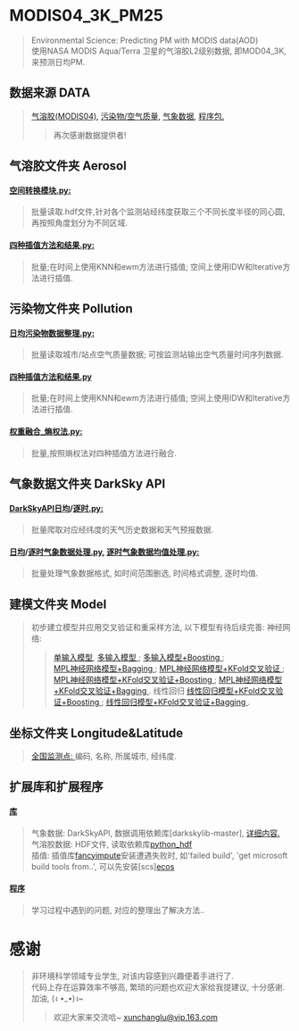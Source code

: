 # MODIS04_3K_PM25
>Environmental Science: Predicting PM with MODIS data(AOD)  
>使用NASA MODIS Aqua/Terra 卫星的气溶胶L2级别数据, 即MOD04_3K, 来预测日均PM.

## 数据来源 DATA
>[气溶胶(MODIS04),](https://ladsweb.modaps.eosdis.nasa.gov/search/) 
>[污染物/空气质量,](http://beijingair.sinaapp.com/) 
>[气象数据,](https://darksky.net/dev) 
>[程序包.](https://www.lfd.uci.edu/~gohlke/pythonlibs/) 
>>再次感谢数据提供者!
## 气溶胶文件夹 Aerosol
#### [空间转换模块.py:](https://github.com/xunchanglu0901/MODIS04_3K_PM25/blob/master/%E6%B0%94%E6%BA%B6%E8%83%B6/%E7%A9%BA%E9%97%B4%E8%BD%AC%E6%8D%A2%E6%A8%A1%E5%9D%97.py)
>批量读取.hdf文件,针对各个监测站经纬度获取三个不同长度半径的同心圆,再按照角度划分为不同区域.
#### [四种插值方法和结果.py:](https://github.com/xunchanglu0901/MODIS04_3K_PM25/blob/master/%E6%B0%94%E6%BA%B6%E8%83%B6/%E5%9B%9B%E7%A7%8D%E6%8F%92%E5%80%BC%E6%96%B9%E6%B3%95%E5%92%8C%E7%BB%93%E6%9E%9C.py)
>批量;在时间上使用KNN和ewm方法进行插值; 空间上使用IDW和Iterative方法进行插值.
  
## 污染物文件夹 Pollution
#### [日均污染物数据整理.py:](https://github.com/xunchanglu0901/MODIS04_3K_PM25/blob/master/%E6%B1%A1%E6%9F%93%E7%89%A9/%E6%97%A5%E5%9D%87%E6%B1%A1%E6%9F%93%E7%89%A9%E6%95%B0%E6%8D%AE%E6%95%B4%E7%90%86.py)
>批量读取城市/站点空气质量数据; 可按监测站输出空气质量时间序列数据.
#### [四种插值方法和结果.py](https://github.com/xunchanglu0901/MODIS04_3K_PM25/blob/master/%E6%B1%A1%E6%9F%93%E7%89%A9/%E5%9B%9B%E7%A7%8D%E6%8F%92%E5%80%BC%E6%96%B9%E6%B3%95%E5%92%8C%E7%BB%93%E6%9E%9C.py)
>批量;在时间上使用KNN和ewm方法进行插值; 空间上使用IDW和Iterative方法进行插值.
#### [权重融合_熵权法.py:](https://github.com/xunchanglu0901/MODIS04_3K_PM25/blob/master/%E6%B1%A1%E6%9F%93%E7%89%A9/%E6%9D%83%E9%87%8D%E8%9E%8D%E5%90%88_%E7%86%B5%E6%9D%83%E6%B3%95.py)
>批量,按照熵权法对四种插值方法进行融合.
  
## 气象数据文件夹 DarkSky API
#### [DarkSkyAPI日均](https://github.com/xunchanglu0901/MODIS04_3K_PM25/blob/master/%E6%B0%94%E8%B1%A1%E6%95%B0%E6%8D%AE/DarkSkyAPI%E6%97%A5%E5%9D%87.py)/[逐时.py: ](https://github.com/xunchanglu0901/MODIS04_3K_PM25/blob/master/%E6%B0%94%E8%B1%A1%E6%95%B0%E6%8D%AE/DarkSkyAPI%E9%80%90%E6%97%B6.py)
>批量爬取对应经纬度的天气历史数据和天气预报数据.
#### [日均](https://github.com/xunchanglu0901/MODIS04_3K_PM25/blob/master/%E6%B0%94%E8%B1%A1%E6%95%B0%E6%8D%AE/%E6%97%A5%E5%9D%87%E6%B0%94%E8%B1%A1%E6%95%B0%E6%8D%AE%E5%A4%84%E7%90%86.py)/[逐时气象数据处理.py](https://github.com/xunchanglu0901/MODIS04_3K_PM25/blob/master/%E6%B0%94%E8%B1%A1%E6%95%B0%E6%8D%AE/%E9%80%90%E6%97%B6%E6%B0%94%E8%B1%A1%E6%95%B0%E6%8D%AE%E5%A4%84%E7%90%86.py), [逐时气象数据均值处理.py:](https://github.com/xunchanglu0901/MODIS04_3K_PM25/blob/master/%E6%B0%94%E8%B1%A1%E6%95%B0%E6%8D%AE/%E9%80%90%E6%97%B6%E6%B0%94%E8%B1%A1%E6%95%B0%E6%8D%AE%E5%9D%87%E5%80%BC%E5%A4%84%E7%90%86.py)
>批量处理气象数据格式, 如时间范围删选, 时间格式调整, 逐时均值.

## 建模文件夹 Model
>初步建立模型并应用交叉验证和重采样方法, 以下模型有待后续完善:
> 神经网络:
>>[单输入模型](https://github.com/xunchanglu0901/MODIS04_3K_PM25/blob/master/%E5%BB%BA%E6%A8%A1/%E5%8D%95%E8%BE%93%E5%85%A5.py),
  [多输入模型 ](https://github.com/xunchanglu0901/MODIS04_3K_PM25/blob/master/%E5%BB%BA%E6%A8%A1/%E5%A4%9A%E8%BE%93%E5%85%A5.py); 
  [多输入模型+Boosting ](https://github.com/xunchanglu0901/MODIS04_3K_PM25/blob/master/%E5%BB%BA%E6%A8%A1/%E5%A4%9A%E8%BE%93%E5%85%A5%2Bboosting.py);  
>>[MPL神经网络模型+Bagging ](https://github.com/xunchanglu0901/MODIS04_3K_PM25/blob/master/%E5%BB%BA%E6%A8%A1/%E7%A5%9E%E7%BB%8F%E7%BD%91%E7%BB%9C%2BBagging.py); 
   [MPL神经网络模型+KFold交叉验证 ](https://github.com/xunchanglu0901/MODIS04_3K_PM25/blob/master/%E5%BB%BA%E6%A8%A1/%E7%A5%9E%E7%BB%8F%E7%BD%91%E7%BB%9C%2B%E4%BA%A4%E5%8F%89%E9%AA%8C%E8%AF%81.py);  
>>[MPL神经网络模型+KFold交叉验证+Boosting ](https://github.com/xunchanglu0901/MODIS04_3K_PM25/blob/master/%E5%BB%BA%E6%A8%A1/%E7%A5%9E%E7%BB%8F%E7%BD%91%E7%BB%9C%2B%E4%BA%A4%E5%8F%89%E9%AA%8C%E8%AF%81%2BBoosting.py); 
  [MPL神经网络模型+KFold交叉验证+Bagging ](https://github.com/xunchanglu0901/MODIS04_3K_PM25/blob/master/%E5%BB%BA%E6%A8%A1/%E7%A5%9E%E7%BB%8F%E7%BD%91%E7%BB%9C%2B%E4%BA%A4%E5%8F%89%E9%AA%8C%E8%AF%81%2BBagging.py).
>线性回归
 >>[线性回归模型+KFold交叉验证+Boosting ](https://github.com/xunchanglu0901/MODIS04_3K_PM25/blob/master/%E5%BB%BA%E6%A8%A1/%E7%A5%9E%E7%BB%8F%E7%BD%91%E7%BB%9C%2B%E4%BA%A4%E5%8F%89%E9%AA%8C%E8%AF%81%2BBoosting.py); 
  [线性回归模型+KFold交叉验证+Bagging ](https://github.com/xunchanglu0901/MODIS04_3K_PM25/blob/master/%E5%BB%BA%E6%A8%A1/%E7%BA%BF%E6%80%A7%E5%9B%9E%E5%BD%92%2B%E4%BA%A4%E5%8F%89%E9%AA%8C%E8%AF%81%2BBagging.py).   
  
## 坐标文件夹 Longitude&Latitude
>[全国监测点: ](https://github.com/xunchanglu0901/MODIS_AOD_PM25/blob/master/%E5%9D%90%E6%A0%87/%E7%AB%99%E7%82%B9%E5%88%97%E8%A1%A8-2018.11.08%E8%B5%B7%20-%20%E5%89%AF%E6%9C%AC.xlsx)编码, 名称, 所属城市, 经纬度.

## 扩展库和扩展程序
#### [库](https://github.com/xunchanglu0901/MODIS04_3K_PM25/tree/master/%E6%89%A9%E5%B1%95%E5%BA%93%E5%92%8C%E6%89%A9%E5%B1%95%E7%A8%8B%E5%BA%8F/%E5%BA%93)
>气象数据: DarkSkyAPI, 数据调用依赖库[darkskylib-master], [详细内容.](https://github.com/lukaskubis/darkskylib)  
>气溶胶数据: HDF文件, 读取依赖库[python_hdf](https://www.lfd.uci.edu/~gohlke/pythonlibs/)  
>插值: 插值库[fancyimpute](https://pypi.org/project/fancyimpute/)安装遭遇失败时, 如'failed build', 'get microsoft build tools from..', 可以先安装[scs][ecos](https://www.lfd.uci.edu/~gohlke/pythonlibs/)  
#### [程序](https://github.com/xunchanglu0901/MODIS04_3K_PM25/tree/master/%E6%89%A9%E5%B1%95%E5%BA%93%E5%92%8C%E6%89%A9%E5%B1%95%E7%A8%8B%E5%BA%8F/%E7%A8%8B%E5%BA%8F)
>学习过程中遇到的问题, 对应的整理出了解决方法..
  
# 感谢
>非环境科学领域专业学生, 对该内容感到兴趣便着手进行了.  
>代码上存在运算效率不够高, 繁琐的问题也欢迎大家给我提建议, 十分感谢.  
>加油, (ง •_•)ง~   
>>欢迎大家来交流哈~ xunchanglu@vip.163.com
